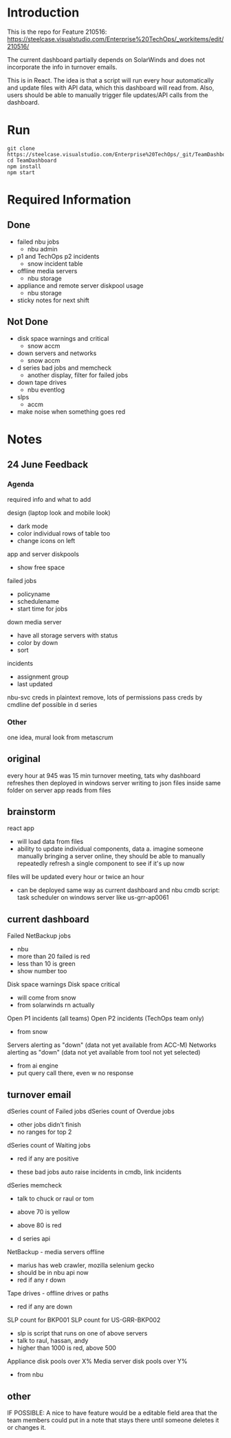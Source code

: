 # Introduction

This is the repo for Feature 210516: https://steelcase.visualstudio.com/Enterprise%20TechOps/_workitems/edit/210516/

The current dashboard partially depends on SolarWinds and does not incorporate the info in turnover emails.

This is in React. The idea is that a script will run every hour automatically and update files with API data, which this dashboard will read from. Also, users should be able to manually trigger file updates/API calls from the dashboard.

# Run

```
git clone https://steelcase.visualstudio.com/Enterprise%20TechOps/_git/TeamDashboard
cd TeamDashboard
npm install
npm start
```

# Required Information

## Done

* failed nbu jobs
    * nbu admin
* p1 and TechOps p2 incidents
    * snow incident table
* offline media servers
    * nbu storage
* appliance and remote server diskpool usage
    * nbu storage
* sticky notes for next shift

## Not Done

* disk space warnings and critical
    * snow accm
* down servers and networks
    * snow accm
* d series bad jobs and memcheck
    * another display, filter for failed jobs
* down tape drives
    * nbu eventlog
* slps
    * accm
* make noise when something goes red

# Notes

## 24 June Feedback

### Agenda

required info and what to add

design (laptop look and mobile look)
* dark mode
* color individual rows of table too
* change icons on left

app and server diskpools
* show free space

failed jobs
* policyname
* schedulename
* start time for jobs

down media server
* have all storage servers with status
* color by down
* sort

incidents
* assignment group
* last updated

nbu-svc creds in plaintext
    remove, lots of permissions
pass creds by cmdline
    def possible in d series

### Other

one idea, mural look from metascrum

## original

every hour at 945 was 15 min turnover meeting, tats why dashboard refreshes then
deployed in windows server
writing to json files inside same folder on server
app reads from files

## brainstorm

react app
- will load data from files
- ability to update individual components, data
a. imagine someone manually bringing a server online, they should be able to manually repeatedly refresh a single component to see if it's up now

files will be updated every hour or twice an hour
- can be deployed same way as current dashboard and nbu cmdb script: task scheduler on windows server like us-grr-ap0061

## current dashboard

Failed NetBackup jobs
- nbu
- more than 20 failed is red
- less than 10 is green
- show number too

Disk space warnings
Disk space critical
- will come from snow
- from solarwinds rn actually

Open P1 incidents (all teams)
Open P2 incidents (TechOps team only)
- from snow

Servers alerting as "down" (data not yet available from ACC-M)
Networks alerting as "down" (data not yet available from tool not yet selected)
- from ai engine
- put query call there, even w no response

## turnover email

dSeries count of Failed jobs
dSeries count of Overdue jobs
- other jobs didn't finish
- no ranges for top 2

dSeries count of Waiting jobs
- red if any are positive

- these bad jobs auto raise incidents in cmdb, link incidents

dSeries memcheck
- talk to chuck or raul or tom

- above 70 is yellow
- above 80 is red

- d series api

NetBackup - media servers offline
- marius has web crawler, mozilla selenium gecko
- should be in nbu api now
- red if any r down

Tape drives - offline drives or paths
- red if any are down

SLP count for BKP001
SLP count for US-GRR-BKP002
- slp is script that runs on one of above servers
- talk to raul, hassan, andy
- higher than 1000 is red, above 500

Appliance disk pools over X%
Media server disk pools over Y%
- from nbu

## other

IF POSSIBLE: A nice to have feature would be a editable field area that the team members could put in a note that stays there until someone deletes it or changes it.